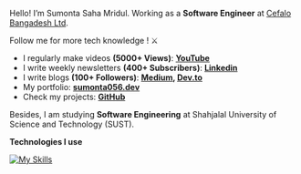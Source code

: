 Hello! I’m Sumonta Saha Mridul. Working as a **Software Engineer** at [Cefalo Bangadesh Ltd](https://www.linkedin.com/company/cefalo-as/posts/?feedView=all).  

Follow me for more tech knowledge ! ⚔️

- I regularly make videos **(5000+ Views)**: **[YouTube](https://www.youtube.com/@LearnCodewithPS5638)**
- I write weekly newsletters **(400+ Subscribers)**: **[Linkedin](https://sumonta.dev/newsletter)**
- I write blogs **(100+ Followers)**: **[Medium](https://sumontasaha80.medium.com/), [Dev.to](https://dev.to/sumonta056)**
- My portfolio: **[sumonta056.dev](https://sumonta056.vercel.app/)**
- Check my projects: **[GitHub](https://github.com/sumonta056)**

Besides, I am studying **Software Engineering** at Shahjalal University of Science and Technology (SUST).  

**Technologies I use**

[![My Skills](https://skillicons.dev/icons?i=js,ts,react,nodejs,next,nest,tailwind,git,docker,python,postgres)](https://skillicons.dev)


